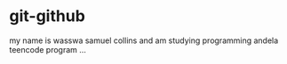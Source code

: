 # git-github
my name is wasswa samuel collins
and am studying programming andela teencode program
...

